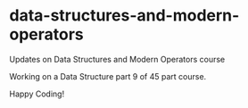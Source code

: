 # data-structures-and-modern-operators
Updates on Data Structures and Modern Operators course

Working on a Data Structure part 9 of 45 part course.

Happy Coding!
